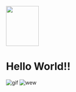 <img src="https://derpicdn.net/img/2017/2/19/1367280/full.png" width="90px" height="110">
<h1> Hello World!! </h1>
<img src="https://media3.giphy.com/media/ToMjGpkvTsBUTW4a5uU/giphy.webp" alt="gif">
<img src="https://media.giphy.com/media/43sMhXiELKzNm/giphy.gif" alt="wew">

